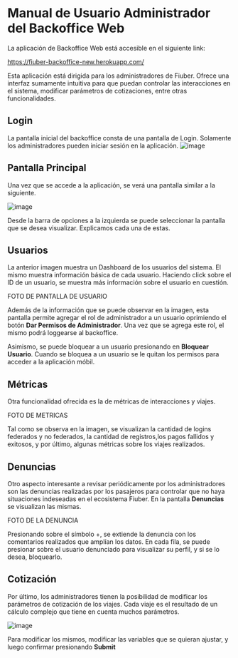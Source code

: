 # Manual de Usuario Administrador del Backoffice Web

La aplicación de Backoffice Web está accesible en el siguiente link:


<https://fiuber-backoffice-new.herokuapp.com/>


Esta aplicación está dirigida para los administradores de Fiuber. Ofrece una interfaz sumamente intuitiva para que puedan controlar las interacciones en el sistema, modificar parámetros de cotizaciones, entre otras funcionalidades.

## Login

La pantalla inicial del backoffice consta de una pantalla de Login. Solamente los administradores pueden iniciar sesión en la aplicación.
![image](https://user-images.githubusercontent.com/71950097/207970583-3483c0b1-6717-4405-8711-a188284dd9b7.png)

## Pantalla Principal

Una vez que se accede a la aplicación, se verá una pantalla similar a la siguiente.

![image](https://user-images.githubusercontent.com/65830097/207943487-48d874ed-c3d1-4e09-b94a-6d2f88557fe6.png)

Desde la barra de opciones a la izquierda se puede seleccionar la pantalla que se desea visualizar. Explicamos cada una de estas.

## Usuarios

La anterior imagen muestra un Dashboard de los usuarios del sistema. El mismo muestra información básica de cada usuario. Haciendo click sobre el ID de un usuario, se muestra más información sobre el usuario en cuestión.

FOTO DE PANTALLA DE USUARIO

Además de la información que se puede observar en la imagen, esta pantalla permite agregar el rol de administrador a un usuario oprimiendo el botón **Dar Permisos de Administrador**. Una vez que se agrega este rol, el mismo podrá loggearse al backoffice. 


Asimismo, se puede bloquear a un usuario presionando en **Bloquear Usuario**. Cuando se bloquea a un usuario se le quitan los permisos para acceder a la aplicación móbil. 

## Métricas

Otra funcionalidad ofrecida es la de métricas de interacciones y viajes. 

FOTO DE METRICAS

Tal como se observa en la imagen, se visualizan la cantidad de logins federados y no federados, la cantidad de registros,los pagos fallidos y exitosos, y por último, algunas métricas sobre los viajes realizados.

## Denuncias

Otro aspecto interesante a revisar periódicamente por los administradores son las denuncias realizadas por los pasajeros para controlar que no haya situaciones indeseadas en el ecosistema Fiuber. En la pantalla **Denuncias** se visualizan las mismas. 

FOTO DE LA DENUNCIA

Presionando sobre el símbolo +, se extiende la denuncia con los comentarios realizados que amplían los datos. En cada fila, se puede presionar sobre el usuario denunciado para visualizar su perfil, y si se lo desea, bloquearlo.

## Cotización

Por último, los administradores tienen la posibilidad de modificar los parámetros de cotización de los viajes. Cada viaje es el resultado de un cálculo complejo que tiene en cuenta muchos parámetros.

![image](https://user-images.githubusercontent.com/65830097/207948544-e10905fd-eb4d-4445-a693-4f4d730730ba.png)


Para modificar los mismos, modificar las variables que se quieran ajustar, y luego confirmar presionando **Submit**


